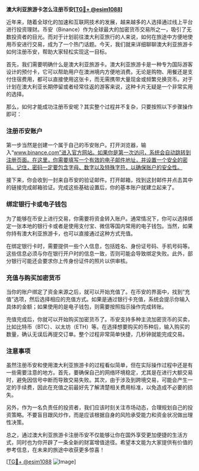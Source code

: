 **澳大利亚旅游卡怎么注册币安[[TG💪+ @esim1088](https://t.me/s/esim1088)]**

近年来，随着全球化的加速和互联网技术的发展，越来越多的人选择通过线上平台进行投资理财。币安（Binance）作为全球最大的加密货币交易所之一，吸引了无数投资者的目光。而对于计划前往澳大利亚旅行的人来说，如何在旅途中方便地使用币安进行交易，成为了一个热门话题。今天，我们就来详细聊聊澳大利亚旅游卡如何注册币安，帮助大家轻松实现这一目标。

首先，我们需要明确什么是澳大利亚旅游卡。澳大利亚旅游卡是一种专为国际游客设计的预付卡，它可以帮助用户在澳洲境内方便地消费。无论是购物、用餐还是支付住宿费用，都可以直接使用这张卡，而无需携带大量现金或频繁兑换货币。对于计划在澳大利亚长期停留或者经常往返的游客来说，这种卡片无疑是一个非常实用的选择。

那么，如何才能成功注册币安呢？其实整个过程并不复杂，只要按照以下步骤操作即可：

### 注册币安账户

第一步当然是创建一个属于自己的币安账户。打开浏览器，输入“www.binance.com”进入官方网站。如果你是第一次访问，系统会自动跳转到注册页面。在这里，你需要填写一个有效的电子邮件地址，并设置一个安全的密码。记住，密码一定要包含字母、数字以及特殊字符，以确保账户的安全性。

接下来，你会收到一封来自币安的验证邮件。打开邮箱，找到这封邮件并点击其中的链接完成邮箱验证。完成这些基础设置后，你的基本账户就建立起来了。

### 绑定银行卡或电子钱包

为了能够在币安上进行交易，你需要将资金转入账户。通常情况下，你可以选择绑定一张本地的银行卡或者是使用支付宝、微信等国内常用的电子钱包。当然，如果你持有澳大利亚旅游卡，也可以直接通过这种方式充值。

在绑定银行卡时，需要提供一些个人信息，包括姓名、身份证号码、手机号码等。这些信息必须与你在银行开户时的信息一致，否则可能会导致绑定失败。此外，部分银行可能还会要求你上传身份证件的照片以供审核。

### 充值与购买加密货币

当你的账户绑定了资金来源之后，就可以开始充值了。在币安的界面中，找到“充值”选项，然后选择相应的充值方式。如果是通过银行卡充值，系统会提示你输入具体的金额；如果使用的是电子钱包，则需要按照指示操作完成转账。

充值完成后，你就可以开始购买加密货币了。币安支持多种主流加密货币的买卖，比如比特币（BTC）、以太坊（ETH）等。在选择想要购买的币种后，输入购买的数量，确认无误后再提交订单。整个过程非常简单快捷，几秒钟就能完成交易。

### 注意事项

虽然注册币安和使用澳大利亚旅游卡的过程看似简单，但在实际操作过程中还是有一些需要注意的地方。首先，要确保自己的网络环境稳定，尤其是在进行大额交易时，避免因信号中断而导致交易失败。其次，由于涉及到跨境交易，可能会产生一定的手续费，因此在充值之前最好先了解清楚相关费用标准，以免造成不必要的损失。

另外，作为一名负责任的投资者，我们应该时刻关注市场动态，合理规划自己的投资策略。不要盲目跟风炒作，而是应该根据自身的风险承受能力和资金状况做出理性决策。

总之，通过澳大利亚旅游卡注册币安不仅能够让你在国外享受更加便捷的生活方式，同时也为你开辟了一条全新的财富增值途径。希望本文能为大家提供有价值的参考信息，在未来的旅途中收获更多惊喜！

[[TG💪+ @esim1088](https://t.me/s/esim1088) ![Image](https://i.postimg.cc/4NQfJmqS/Snipaste-2025-05-13-00-14-12.png)]